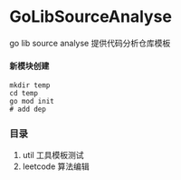# GoLibSourceAnalyse
go lib source analyse
提供代码分析仓库模板

#### 新模块创建
```shell
mkdir temp
cd temp
go mod init
# add dep
```

### 目录

1. util 工具模板测试
2. leetcode 算法编辑